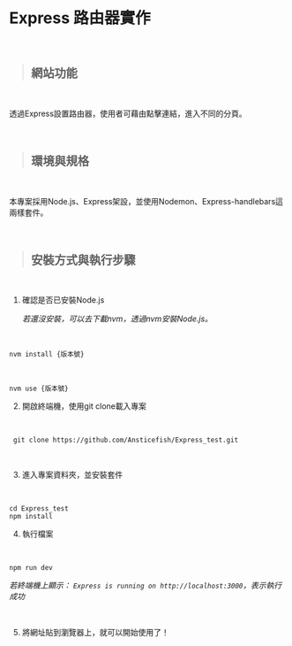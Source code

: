 # Express 路由器實作   
</br>

> ## 網站功能  

</br>

透過Express設置路由器，使用者可藉由點擊連結，進入不同的分頁。

</br>

> ## 環境與規格 ##

</br>

本專案採用Node.js、Express架設，並使用Nodemon、Express-handlebars這兩樣套件。

</br>

> ## 安裝方式與執行步驟 ##

</br>

1. 確認是否已安裝Node.js

    *若還沒安裝，可以去下載nvm，透過nvm安裝Node.js。*

</br>

    nvm install {版本號}

</br>

    nvm use {版本號}

2. 開啟終端機，使用git clone載入專案

</br>

     git clone https://github.com/Ansticefish/Express_test.git

</br>

3. 進入專案資料夾，並安裝套件

</br>

    cd Express_test
    npm install
4. 執行檔案

</br>

    npm run dev

*若終端機上顯示： ``Express is running on http://localhost:3000``，表示執行成功*

</br>

5. 將網址貼到瀏覽器上，就可以開始使用了！
